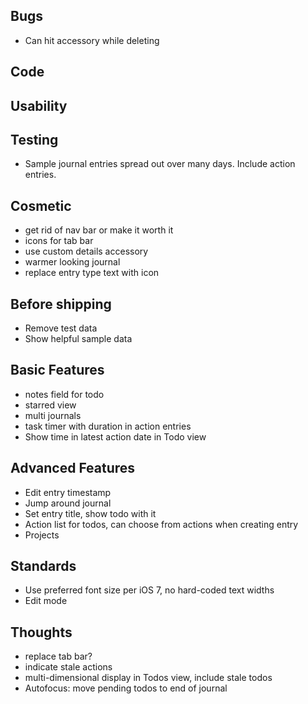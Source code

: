 Bugs
----
* Can hit accessory while deleting

Code
----

Usability
---------

Testing
-------
* Sample journal entries spread out over many days. Include action entries.

Cosmetic
--------
* get rid of nav bar or make it worth it
* icons for tab bar
* use custom details accessory
* warmer looking journal
* replace entry type text with icon

Before shipping
---------------
* Remove test data
* Show helpful sample data

Basic Features
--------------
* notes field for todo
* starred view
* multi journals
* task timer with duration in action entries
* Show time in latest action date in Todo view

Advanced Features
-----------------
* Edit entry timestamp
* Jump around journal
* Set entry title, show todo with it
* Action list for todos, can choose from actions when creating entry
* Projects

Standards
---------
* Use preferred font size per iOS 7, no hard-coded text widths
* Edit mode

Thoughts
--------
* replace tab bar?
* indicate stale actions
* multi-dimensional display in Todos view, include stale todos
* Autofocus: move pending todos to end of journal
